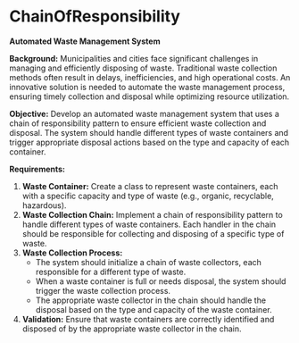# ChainOfResponsibility

**Automated Waste Management System**

**Background:** Municipalities and cities face significant challenges in managing and efficiently disposing of waste. Traditional waste collection methods often result in delays, inefficiencies, and high operational costs. An innovative solution is needed to automate the waste management process, ensuring timely collection and disposal while optimizing resource utilization.

**Objective:** Develop an automated waste management system that uses a chain of responsibility pattern to ensure efficient waste collection and disposal. The system should handle different types of waste containers and trigger appropriate disposal actions based on the type and capacity of each container.

**Requirements:**

1. **Waste Container:** Create a class to represent waste containers, each with a specific capacity and type of waste (e.g., organic, recyclable, hazardous).
2. **Waste Collection Chain:** Implement a chain of responsibility pattern to handle different types of waste containers. Each handler in the chain should be responsible for collecting and disposing of a specific type of waste.
3. **Waste Collection Process:**
    - The system should initialize a chain of waste collectors, each responsible for a different type of waste.
    - When a waste container is full or needs disposal, the system should trigger the waste collection process.
    - The appropriate waste collector in the chain should handle the disposal based on the type and capacity of the waste container.
4. **Validation:** Ensure that waste containers are correctly identified and disposed of by the appropriate waste collector in the chain.
